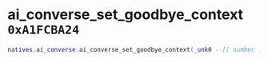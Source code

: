 # ai_converse_set_goodbye_context `0xA1FCBA24`

```lua
natives.ai_converse.ai_converse_set_goodbye_context(_unk0 --[[ number ]])
```